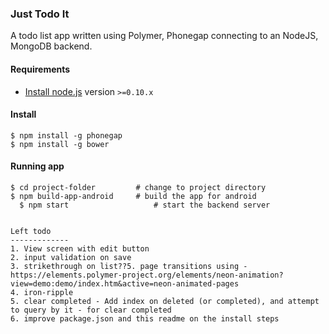 ### Just Todo It

A todo list app written using Polymer, Phonegap connecting to an NodeJS, MongoDB backend.

#### Requirements

- [Install node.js](http://nodejs.org/) version `>=0.10.x`

#### Install

    $ npm install -g phonegap
    $ npm install -g bower

#### Running app

    $ cd project-folder			# change to project directory
    $ npm build-app-android		# build the app for android				 
	  $ npm start					# start the backend server
	  
	  
	Left todo
	-------------
	1. View screen with edit button
	2. input validation on save
	3. strikethrough on list??5. page transitions using - 	  https://elements.polymer-project.org/elements/neon-animation?view=demo:demo/index.htm&active=neon-animated-pages
	4. iron-ripple
	5. clear completed - Add index on deleted (or completed), and attempt to query by it - for clear completed
    6. improve package.json and this readme on the install steps
	 
	  
